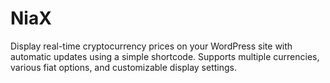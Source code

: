 # NiaX
Display real-time cryptocurrency prices on your WordPress site with automatic updates using a simple shortcode. Supports multiple currencies, various fiat options, and customizable display settings.
